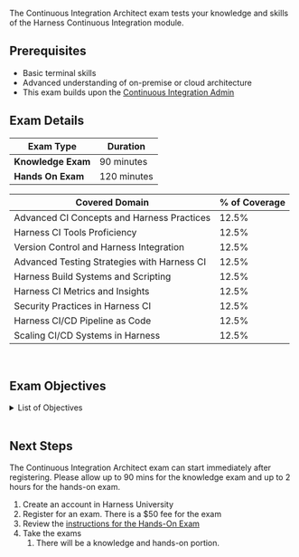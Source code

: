 The Continuous Integration Architect exam tests your knowledge and skills of the Harness Continuous Integration module.  

## Prerequisites

- Basic terminal skills
- Advanced understanding of on-premise or cloud architecture
- This exam builds upon the [Continuous Integration Admin](/certifications/continuous-integration?lvl=administrator)

## Exam Details
| Exam Type                               | Duration         |
| ----------------------------------- | --------------- |
| **Knowledge Exam** | 90 minutes |
| **Hands On Exam** | 120 minutes |

| Covered Domain                                              | % of Coverage |
| ------------------------------------------------------------| --------------|
| Advanced CI Concepts and Harness Practices                  | 12.5%         |
| Harness CI Tools Proficiency                                | 12.5%         |
| Version Control and Harness Integration                     | 12.5%         |
| Advanced Testing Strategies with Harness CI                 | 12.5%         |
| Harness Build Systems and Scripting                         | 12.5%         |
| Harness CI Metrics and Insights                             | 12.5%         |
| Security Practices in Harness CI                            | 12.5%         |
| Harness CI/CD Pipeline as Code                              | 12.5%         |
| Scaling CI/CD Systems in Harness                            | 12.5%         |




<br />

## Exam Objectives

<details>
<summary>List of Objectives</summary>

The following is a detailed list of exam objectives:

| #   | Objective                                                                                                                                                                                   |
| --- | ------------------------------------------------------------------------------------------------------------------------------------------------------------------------------------------- |
| 1   | Advanced CI Concepts and Harness Practices                                                                                                                                                  |
| 1.1 | Discuss the principles of Continuous Integration in the context of the Harness platform, including advanced practices such as parallel execution, matrix builds, and pipeline optimization. |
| 1.2 | Design and implement CI strategies within Harness, evaluating and analyzing the benefits and drawbacks in various contexts.                                                                 |
| 1.3 | Implement advanced CI best practices within the Harness environment, such as trunk-based development, branch by abstraction, and feature toggling.                                          |
| 2   | Harness CI Tools Proficiency                                                                                                                                                                |
| 2.1 | Demonstrate expert-level knowledge of Harness’s CI capabilities, utilizing its unique features to fit specific project requirements.                                                        |
| 2.2 | Customize and extend Harness CI functionalities through scripts or platform settings for complex CI flows.                                                                                  |
| 2.3 | Integrate Harness with other elements of the DevOps toolchain, including version control systems, artifact repositories, and deployment tools.                                              |
| 3   | Version Control and Harness Integration                                                                                                                                                     |
| 3.1 | Exhibit proficiency in managing complex Version Control Systems (VCS) within the Harness environment, focusing on advanced branching and merging strategies.                                |
| 3.2 | Demonstrate the ability to manage large-scale codebases in Harness, including conflict resolution, code reviews, and blame tracking.                                                        |
| 3.3 | Implement advanced GitOps strategies within a CI context in Harness, including automated synchronization, error handling, and rollback procedures.                                          |
| 4   | Advanced Testing Strategies with Harness CI                                                                                                                                                 |
| 4.1 | Apply advanced software testing techniques within Harness CI pipelines, including component testing, mutation testing, property-based testing, and contract testing.                        |
| 4.2 | Implement test environment management and test data management practices within Harness CI pipelines.                                                                                       |
| 4.3 | Manage complex testing scenarios in Harness, including handling flaky tests and performance tests.                                                                                          |
| 5   | Harness Build Systems and Scripting                                                                                                                                                         |
| 5.1 | Exhibit proficiency in using Harness for managing advanced build systems and tools, including handling complex dependencies, multi-module projects, and artifact management.                |
| 5.2 | Write complex build scripts and manage script lifecycle within the Harness environment.                                                                                                     |
| 5.3 | Optimize build performance and manage build infrastructure using Harness.                                                                                                                   |
| 6   | Harness CI Metrics and Insights                                                                                                                                                             |
| 6.1 | Analyze and interpret advanced CI metrics in Harness, including build times, pass/fail rates, flaky tests, and code coverage.                                                               |
| 6.2 | Implement monitoring and alerting within Harness CI pipelines.                                                                                                                              |
| 6.3 | Use insights from Harness CI metrics to drive process improvement and optimization.                                                                                                         |
| 7   | Security Practices in Harness CI                                                                                                                                                            |
| 7.1 | Implement secure development practices within Harness CI, including static code analysis, dynamic analysis, and secret scanning.                                                            |
| 7.2 | Manage access control, credentials, and permissions within the Harness CI environment.                                                                                                      |
| 7.3 | Discuss and implement security incident response within Harness CI pipelines.                                                                                                               |
| 8   | Harness CI/CD Pipeline as Code                                                                                                                                                              |
| 8.1 | Implement CI/CD Pipeline as Code in Harness, enabling versioning, peer review, and auditability of pipelines.                                                                               |
| 8.2 | Apply best practices for structuring, testing, and maintaining CI/CD Pipeline as Code in Harness.                                                                                           |
| 8.3 | Manage complex multi-stage pipelines in Harness using Pipeline as Code.                                                                                                                     |
| 9   | Scaling CI/CD Systems in Harness                                                                                                                                                            |
| 9.1 | Demonstrate knowledge of scaling CI/CD systems in Harness, including distributed builds, parallelization, and handling of large codebases.                                                  |
| 9.2 | Implement auto-scaling in Harness to manage load in CI/CD systems.                                                                                                                          |
| 9.3 | Apply advanced troubleshooting techniques to address common bottlenecks in scaled CI/CD systems within Harness.                                                                             |

  
</details>

<br />

## Next Steps

The Continuous Integration Architect exam can start immediately after registering. Please allow up to 90 mins for the knowledge exam and up to 2 hours for the hands-on exam.

1. Create an account in Harness University
2. Register for an exam. There is a $50 fee for the exam
3. Review the [instructions for the Hands-On Exam](/certifications/instructions)
4. Take the exams
    1. There will be a knowledge and hands-on portion.	
